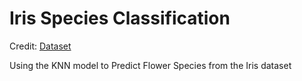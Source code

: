 # Iris Species Classification

Credit: [Dataset](https://www.kaggle.com/datasets/uciml/iris)

Using the KNN model to Predict Flower Species from the Iris dataset


